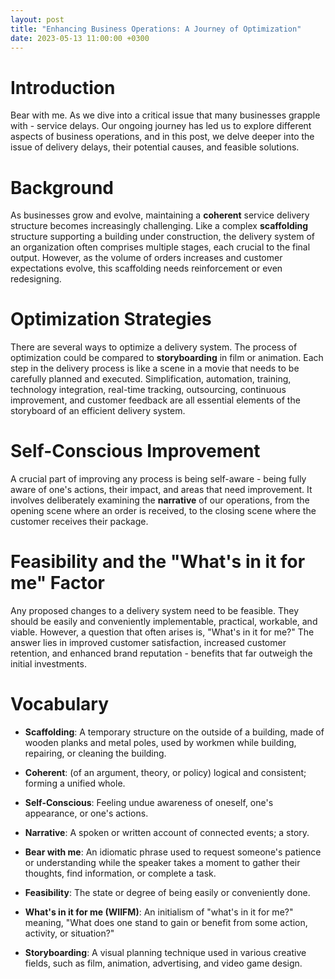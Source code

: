 ```yaml
---
layout: post
title: "Enhancing Business Operations: A Journey of Optimization"
date: 2023-05-13 11:00:00 +0300
---
```


# Introduction

Bear with me. As we dive into a critical issue that many businesses grapple with - service delays. Our ongoing journey has led us to explore different aspects of business operations, and in this post, we delve deeper into the issue of delivery delays, their potential causes, and feasible solutions. 

# Background

As businesses grow and evolve, maintaining a **coherent** service delivery structure becomes increasingly challenging. Like a complex **scaffolding** structure supporting a building under construction, the delivery system of an organization often comprises multiple stages, each crucial to the final output. However, as the volume of orders increases and customer expectations evolve, this scaffolding needs reinforcement or even redesigning.

# Optimization Strategies

There are several ways to optimize a delivery system. The process of optimization could be compared to **storyboarding** in film or animation. Each step in the delivery process is like a scene in a movie that needs to be carefully planned and executed. Simplification, automation, training, technology integration, real-time tracking, outsourcing, continuous improvement, and customer feedback are all essential elements of the storyboard of an efficient delivery system.

# Self-Conscious Improvement

A crucial part of improving any process is being self-aware - being fully aware of one's actions, their impact, and areas that need improvement. It involves deliberately examining the **narrative** of our operations, from the opening scene where an order is received, to the closing scene where the customer receives their package.

# Feasibility and the "What's in it for me" Factor

Any proposed changes to a delivery system need to be feasible. They should be easily and conveniently implementable, practical, workable, and viable. However, a question that often arises is, "What's in it for me?" The answer lies in improved customer satisfaction, increased customer retention, and enhanced brand reputation - benefits that far outweigh the initial investments.

# Vocabulary

- **Scaffolding**: A temporary structure on the outside of a building, made of wooden planks and metal poles, used by workmen while building, repairing, or cleaning the building.

- **Coherent**: (of an argument, theory, or policy) logical and consistent; forming a unified whole.

- **Self-Conscious**: Feeling undue awareness of oneself, one's appearance, or one's actions.

- **Narrative**: A spoken or written account of connected events; a story.

- **Bear with me**: An idiomatic phrase used to request someone's patience or understanding while the speaker takes a moment to gather their thoughts, find information, or complete a task.

- **Feasibility**: The state or degree of being easily or conveniently done.

- **What's in it for me (WIIFM)**: An initialism of "what's in it for me?" meaning, "What does one stand to gain or benefit from some action, activity, or situation?"

- **Storyboarding**: A visual planning technique used in various creative fields, such as film, animation, advertising, and video game design.